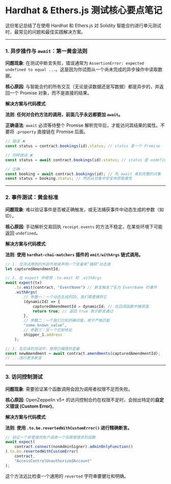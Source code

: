 # Hardhat & Ethers.js 测试核心要点笔记

这份笔记总结了在使用 Hardhat 和 Ethers.js 对 Solidity 智能合约进行单元测试时，最常见的问题和最佳实践解决方案。

---

### 1. 异步操作与 `await`：第一黄金法则

**问题现象**:
在测试中断言失败，错误通常为 `AssertionError: expected undefined to equal ...`。这是因为你试图从一个尚未完成的异步操作中读取数据。

**核心原因**:
与智能合约的所有交互（无论是读数据还是写数据）都是异步的，并返回一个 Promise 对象，而不是直接的结果。

**解决方案与代码模式**:

**法则**: **任何对合约方法的调用，前面几乎永远都要加 `await`。**

**正确语法**: `await` 必须等待整个 Promise 解析完毕后，才能访问其结果的属性。不要将 `.property` 直接链在 Promise 后面。

```javascript
// 错误 ❌
const status = contract.bookings(id).status; // status 是一个 Promise

// 同样错误 ❌
const status = await contract.bookings(id).status; // status 是 undefined

// 正确 ✅
const booking = await contract.bookings(id); // 先 await 拿到完整的对象
const status = booking.status; // 然后从对象中安全地获取属性
```

---

### 2. 事件测试：黄金标准

**问题现象**:
难以验证事件是否被正确触发，或无法捕获事件中动态生成的参数（如 ID）。

**核心原因**:
手动解析交易回执 `receipt.events` 的方法不稳定，在某些环境下可能返回 `undefined`。

**解决方案与代码模式**:

**法则**: **使用 `hardhat-chai-matchers` 插件的 `emit/withArgs` 链式调用。**

```javascript
// 1. 在测试用例的外部作用域声明一个变量来“捕获”动态值
let capturedAmendmentId;

// 2. 在 expect 中使用 .to.emit 和 .withArgs
await expect(tx)
    .to.emit(contract, "EventName") // 断言触发了名为 EventName 的事件
    .withArgs(
        // 参数一：一个动态生成的ID，我们需要捕获它
        (dynamicId) => {
            capturedAmendmentId = dynamicId; // 在回调函数中捕获值
            return true; // 返回 true 表示断言通过
        },
        // 参数二：一个我们已知的确切值，用于严格匹配
        "some_known_value",
        // 参数三：另一个已知地址
        shipper_1.address
    );

// 3. 在后续的测试中，使用已捕获的变量
const newAmendment = await contract.amendments(capturedAmendmentId);
// ...进行更多断言
```

---

### 3. 访问控制测试

**问题现象**:
需要验证某个函数调用会因为调用者权限不足而失败。

**核心原因**:
OpenZeppelin v5+ 的访问控制合约在权限不足时，会抛出特定的**自定义错误 (Custom Error)**。

**解决方案与代码模式**:

**法则**: **使用 `.to.be.revertedWithCustomError()` 进行精确断言。**

```javascript
// 验证一个非管理员账户调用一个仅限管理员的函数
await expect(
    contract.connect(nonAdminSigner).adminOnlyFunction()
).to.be.revertedWithCustomError(
    contract,
    "AccessControlUnauthorizedAccount"
);
```
这个方法远比检查一个通用的 `reverted` 字符串要健壮和明确。
